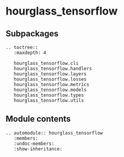 # hourglass\_tensorflow

## Subpackages

```{eval-rst}
.. toctree::
   :maxdepth: 4

   hourglass_tensorflow.cli
   hourglass_tensorflow.handlers
   hourglass_tensorflow.layers
   hourglass_tensorflow.losses
   hourglass_tensorflow.metrics
   hourglass_tensorflow.models
   hourglass_tensorflow.types
   hourglass_tensorflow.utils
```

## Module contents

```{eval-rst}
.. automodule:: hourglass_tensorflow
   :members:
   :undoc-members:
   :show-inheritance:
```
